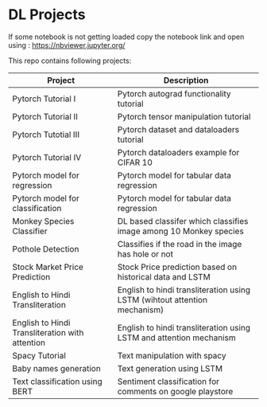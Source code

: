 # DL Projects 
 If some notebook is not getting loaded  copy the notebook link and open using : https://nbviewer.jupyter.org/


This repo contains following projects:

Project | Description 
--------|-------------
Pytorch Tutorial I | Pytorch autograd functionality tutorial
Pytorch Tutorial II | Pytorch tensor manipulation tutorial
Pytorch Tutotial III | Pytorch dataset and dataloaders tutorial
Pytorch Tutorial IV | Pytorch dataloaders example for CIFAR 10
Pytorch model for regression | Pytorch model for tabular data regression
Pytorch model for classification | Pytorch model for tabular data regression
Monkey Species Classifier | DL based classifer which classifies image among 10 Monkey species
Pothole Detection | Classifies if the road in the image has hole or not
Stock Market Price Prediction | Stock Price prediction based on historical data and LSTM
English to Hindi Transliteration | English to hindi transliteration using LSTM (wihtout attention mechanism)
English to Hindi Transliteration with attention | English to hindi transliteration using LSTM and attention mechanism
Spacy Tutorial | Text manipulation with spacy
Baby names generation | Text generation using LSTM
Text classification using BERT | Sentiment classification for comments on google playstore

